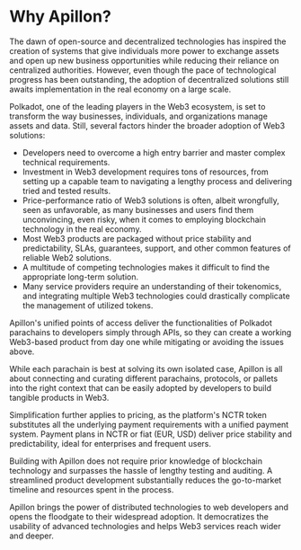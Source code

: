 # Why Apillon?

The dawn of open-source and decentralized technologies has inspired the creation of systems that give individuals more power to exchange assets and open up new business opportunities while reducing their reliance on centralized authorities. However, even though the pace of technological progress has been outstanding, the adoption of decentralized solutions still awaits implementation in the real economy on a large scale.

Polkadot, one of the leading players in the Web3 ecosystem, is set to transform the way businesses, individuals, and organizations manage assets and data. Still, several factors hinder the broader adoption of Web3 solutions:

* Developers need to overcome a high entry barrier and master complex technical requirements.
* Investment in Web3 development requires tons of resources, from setting up a capable team to navigating a lengthy process and delivering tried and tested results.
* Price-performance ratio of Web3 solutions is often, albeit wrongfully, seen as unfavorable, as many businesses and users find them unconvincing, even risky, when it comes to employing blockchain technology in the real economy.
* Most Web3 products are packaged without price stability and predictability, SLAs, guarantees, support, and other common features of reliable Web2 solutions.
* A multitude of competing technologies makes it difficult to find the appropriate long-term solution.
* Many service providers require an understanding of their tokenomics, and integrating multiple Web3 technologies could drastically complicate the management of utilized tokens.

Apillon's unified points of access deliver the functionalities of Polkadot parachains to developers simply through APIs, so they can create a working Web3-based product from day one while mitigating or avoiding the issues above.

While each parachain is best at solving its own isolated case, Apillon is all about connecting and curating different parachains, protocols, or pallets into the right context that can be easily adopted by developers to build tangible products in Web3.

Simplification further applies to pricing, as the platform's NCTR token substitutes all the underlying payment requirements with a unified payment system. Payment plans in NCTR or fiat (EUR, USD) deliver price stability and predictability, ideal for enterprises and frequent users.

Building with Apillon does not require prior knowledge of blockchain technology and surpasses the hassle of lengthy testing and auditing. A streamlined product development substantially reduces the go-to-market timeline and resources spent in the process.

Apillon brings the power of distributed technologies to web developers and opens the floodgate to their widespread adoption. It democratizes the usability of advanced technologies and helps Web3 services reach wider and deeper.
